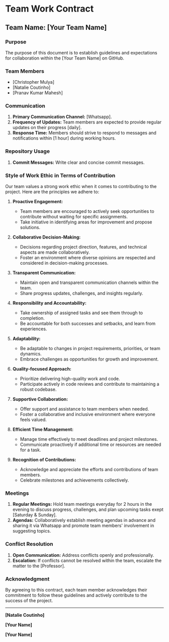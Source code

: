 # Team Work Contract

## Team Name: [Your Team Name]

### Purpose
The purpose of this document is to establish guidelines and expectations for collaboration within the [Your Team Name] on GitHub.

### Team Members
- [Christopher Mulya]
- [Natalie Coutinho]
- [Pranav Kumar Mahesh]

### Communication
1. **Primary Communication Channel:** [Whatsapp].
2. **Frequency of Updates:** Team members are expected to provide regular updates on their progress [daily].
3. **Response Time:** Members should strive to respond to messages and notifications within [1 hour] during working hours.

### Repository Usage
1. **Commit Messages:** Write clear and concise commit messages.

### Style of Work Ethic in Terms of Contribution
Our team values a strong work ethic when it comes to contributing to the project. Here are the principles we adhere to:

1. **Proactive Engagement:**
   - Team members are encouraged to actively seek opportunities to contribute without waiting for specific assignments.
   - Take initiative in identifying areas for improvement and propose solutions.

2. **Collaborative Decision-Making:**
   - Decisions regarding project direction, features, and technical aspects are made collaboratively.
   - Foster an environment where diverse opinions are respected and considered in decision-making processes.

3. **Transparent Communication:**
   - Maintain open and transparent communication channels within the team.
   - Share progress updates, challenges, and insights regularly.

4. **Responsibility and Accountability:**
   - Take ownership of assigned tasks and see them through to completion.
   - Be accountable for both successes and setbacks, and learn from experiences.
     
5. **Adaptability:**
   - Be adaptable to changes in project requirements, priorities, or team dynamics.
   - Embrace challenges as opportunities for growth and improvement.

6. **Quality-focused Approach:**
   - Prioritize delivering high-quality work and code.
   - Participate actively in code reviews and contribute to maintaining a robust codebase.

7. **Supportive Collaboration:**
   - Offer support and assistance to team members when needed.
   - Foster a collaborative and inclusive environment where everyone feels valued.

8. **Efficient Time Management:**
   - Manage time effectively to meet deadlines and project milestones.
   - Communicate proactively if additional time or resources are needed for a task.

9. **Recognition of Contributions:**
    - Acknowledge and appreciate the efforts and contributions of team members.
    - Celebrate milestones and achievements collectively.

### Meetings
1. **Regular Meetings:** Hold team meetings everyday for 2 hours in the evening to discuss progress, challenges, and plan upcoming tasks exept [Saturday & Sunday].
2. **Agendas:** Collaboratively establish meeting agendas in advance and sharing it via Whatsapp and promote team members' involvement in suggesting topics.


### Conflict Resolution
1. **Open Communication:** Address conflicts openly and professionally.
2. **Escalation:** If conflicts cannot be resolved within the team, escalate the matter to the [Professor].

### Acknowledgment
By agreeing to this contract, each team member acknowledges their commitment to follow these guidelines and actively contribute to the success of the project.

---

**[Natalie Coutinho]**

**[Your Name]**

**[Your Name]**

